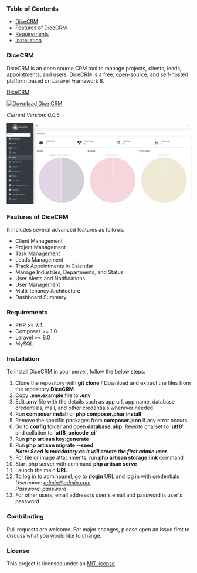 ### Table of Contents
- [DiceCRM](#dicecrm)
- [Features of DiceCRM](#features-of-dicecrm)
- [Requirements](#requirements)
- [Installation](#installation)


### DiceCRM 
DiceCRM is an open source CRM tool to manage projects, clients, leads, appointments, and users. DiceCRM is a free, open-source, and self-hosted platform based on Laravel Framework 8.

<div class="sf-root" data-id="3625050" data-badge="oss-users-love-us-white" style="width:125px">
    <a href="https://sourceforge.net/projects/dice-crm/" target="_blank">DiceCRM</a>
</div>

[![Download Dice CRM](https://a.fsdn.com/con/app/sf-download-button)](https://sourceforge.net/projects/dice-crm/files/latest/download)

_Current Version: 0.0.5_

<img src="/DiceCRM.png" alt="DiceCRM"/>

### Features of DiceCRM
It includes several advanced features as follows:

- Client Management
- Project Management
- Task Management
- Leads Management
- Track Appointments in Calendar
- Manage Industries, Departments, and Status
- User Alerts and Notifications
- User Management
- Multi-tenancy Architecture
- Dashboard Summary

### Requirements
- PHP >= 7.4
- Composer >= 1.0
- Laravel >= 8.0
- MySQL

### Installation
To install DiceCRM in your server, follow the below steps:
1. Clone the repository with **git clone** / Download and extract the files from the repository **DiceCRM**
2. Copy **.env.example** file to **.env**
3. Edit **.env** file with the details such as app url, app name, database credentials, mail, and other credentials wherever needed.
4. Run **composer install** or **php composer.phar install**
5. Remove the specific packages from **composer.json** if any error occurs
6. Go to **config** folder and open **database.php**. Rewrite charset to '**utf8**' and collation to '**utf8_unicode_ci**'
7. Run **php artisan key:generate**
8. Run **php artisan migrate --seed** <br/>
_**Note:** **Seed is mandatory as it will create the first admin user.**_
9. For file or image attachments, run **php artisan storage:link** command
10. Start php server with command **php artisan serve**
11. Launch the main **URL**.
12. To log in to adminpanel, go to **/login** URL and log in with credentials <br/>
_Username: admin@admin.com <br/>
Password: password_ <br/>
13. For other users, email address is user's email and password is user's password

### Contributing
Pull requests are welcome. For major changes, please open an issue first to discuss what you would like to change.



### License
This project is licensed under an [MIT license](https://github.com/RaamAnalyst/DiceCRM/blob/main/LICENSE).
